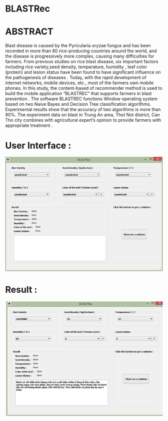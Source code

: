 # BLASTRec
# ABSTRACT
Blast disease is caused by the Pyricularia oryzae fungus and has been recorded in more than 80 rice-producing countries around the world, and the disease is progressively more complex, causing many difficulties for farmers. From previous studies on rice blast disease, six important factors including rice variety,seed density, temperature, humidity , leaf color (protein) and lesion status have been found to have significant influence on the pathogenesis of diseases . 
Today, with the rapid development of internet networks, mobile devices, etc., most of the farmers own mobile phones. In this study, the content-based of recommender method is used to build the mobile application “BLASTREC” that supports farmers in blast prevention . The software BLASTREC functions Window operating system based on two Naive Bayes and Decision Tree classification algorithms. Experimental results show that the accuracy of two algorithms is more than 90%. The experiment data on blast in Trung An area, Thot Not district, Can Tho city combines with agricultural expert’s opinion to provide farmers with appropriate treatment .
# User Interface :
![alt text](https://github.com/Baticsute/BLASTRec/blob/master/Guiimg.jpg)
# Result :
![alt text](https://github.com/Baticsute/BLASTRec/blob/master/GuiVN.png)
